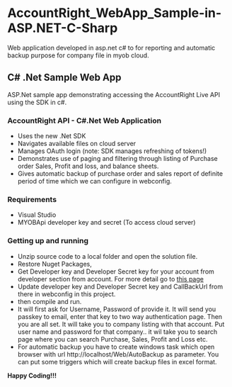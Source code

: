 # AccountRight_WebApp_Sample-in-ASP.NET-C-Sharp
Web application developed in asp.net c# to for reporting and automatic backup purpose for company file in myob cloud.


## C# .Net Sample Web App
ASP.Net sample app demonstrating accessing the AccountRight Live API using the SDK in c#.

### AccountRight API - C#.Net Web Application
*	Uses the new .Net SDK  
*	Navigates available files on cloud server 
*	Manages OAuth login (note: SDK manages refreshing of tokens!) 
*	Demonstrates use of paging and filtering through listing of Purchase order Sales, Profit and loss, and balance sheets.
*	Gives automatic backup of purchase order and sales report of definite period of time which we can configure in webconfig.

### Requirements
*	Visual Studio 
*	MYOBApi developer key and secret (To access cloud server)

### Getting up and running
* Unzip source code to a local folder and open the solution file. 
* Restore Nuget Packages,
* Get Developer key and Developer Secret key for your account from developer section from account. For more detail go to 
[this page](http://developer.myob.com/api/accountright/api-overview/getting-started/)
* Update developer key and Developer Secret key and CallBackUrl from there in webconfig in this project.
* then compile and run. 
* It will first ask for Username, Password of provide it. It will send you passkey to email, enter that key to two way authentication page. Then you are all set. It will take you to company listing with that account. Put user name and password for that company.. it wil take you to search page where you can search Purchase, Sales, Profit and Loss etc. 
* For automatic backup you have to create windows task which open browser with url http://localhost/Web/AutoBackup as parameter. You can put some triggers which will create backup files in excel format.

**Happy Coding!!!**
